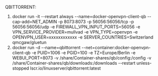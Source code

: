 QBITTORRENT:

1. docker run -it --restart always --name=docker-openvpn-client-qb --cap-add=NET_ADMIN -p 8073:8073 -p 56056:56056/tcp -p 56056:56056/udp -e FIREWALL_VPN_INPUT_PORTS=56056 -e VPN_SERVICE_PROVIDER=mullvad -e VPN_TYPE=openvpn -e OPENVPN_USER=xxxxxxxxxxxx -e SERVER_COUNTRIES=Switzerland qmcgaw/gluetun
2. docker run -d --name=qbittorrent --net=container:docker-openvpn-client-qb -e PUID=1006 -e PGID=100 -e TZ=Europe/Berlin -e WEBUI_PORT=8073 -v /share/Container-shares/qb/config:/config -v /share/Container-shares/qb/downloads:/downloads --restart unless-stopped lscr.io/linuxserver/qbittorrent:latest
